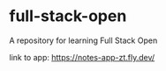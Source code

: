 # full-stack-open

A repository for learning Full Stack Open

link to app: https://notes-app-zt.fly.dev/
